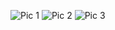 

![Pic 1 ](https://github.com/JAYESH-555/Leaf-Chat/assets/111244289/525bb370-0baa-4b54-8f5c-21ea21891ec6)
![Pic 2](https://github.com/JAYESH-555/Leaf-Chat/assets/111244289/2d16add3-7cfd-4bf2-aa76-29e1c89d5599)
![Pic 3](https://github.com/JAYESH-555/Leaf-Chat/assets/111244289/f911982d-8232-49df-ba9c-048ebeb2ce6f)
